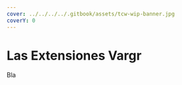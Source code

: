```yaml
---
cover: ../../../../.gitbook/assets/tcw-wip-banner.jpg
coverY: 0
---
```


# Las Extensiones Vargr

Bla
